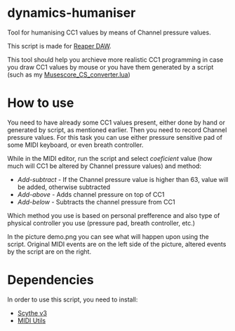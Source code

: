 # dynamics-humaniser
Tool for humanising CC1 values by means of Channel pressure values.

This script is made for [Reaper DAW](https://www.reaper.fm/).

This tool should help you archieve more realistic CC1 programming in case you draw CC1 values by mouse or you have them generated by a script (such as my [Musescore_CS_converter.lua](https://github.com/3YY3/musescore4-CS-converter/))

# How to use
You need to have already some CC1 values present, either done by hand or generated by script, as mentioned earlier. Then you need to record Channel pressure values. For this task you can use either pressure sensitive pad of some MIDI keyboard, or even breath controller.

While in the MIDI editor, run the script and select *coeficient* value (how much will CC1 be altered by Channel pressure values) and method:
- *Add-subtract* - If the Channel pressure value is higher than 63, value will be added, otherwise subtracted
- *Add-above* - Adds channel pressure on top of CC1
- *Add-below* - Subtracts the channel pressure from CC1

Which method you use is based on personal prefference and also type of physical controller you use (pressure pad, breath controller, etc.)

In the picture demo.png you can see what will happen upon using the script. Original MIDI events are on the left side of the picture, altered events by the script are on the right.

# Dependencies
In order to use this script, you need to install:
- [Scythe v3](https://jalovatt.github.io/scythe/#/)
- [MIDI Utils](https://forum.cockos.com/showthread.php?p=2630436)
